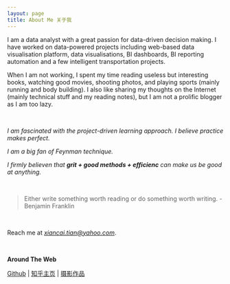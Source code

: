 ```yaml
---
layout: page
title: About Me 关于我
---
```


I am a data analyst with a great passion for data-driven decision making. I have worked on data-powered projects including web-based data visualisation platform, data visualisations, BI dashboards, BI reporting automation and a few intelligent transportation projects.

When I am not working, I spent my time reading useless but interesting books, watching good movies, shooting photos, and playing sports (mainly running and body building). I also like sharing my thoughts on the Internet (mainly technical stuff and my reading notes), but I am not a prolific blogger as I am too lazy.

<br/>

*I am fascinated with the project-driven learning approach. I believe practice makes perfect.*

*I am a big fan of Feynman technique.*

*I firmly believen that **grit + good methods + efficienc** can make us be good at anything.*

<br/>

> Either write something worth reading or do something worth writing.
> -Benjamin Franklin

<br/>

Reach me at *xiancai.tian@yahoo.com*.

<br/>

**Around The Web**

[Github](https://github.com/XiancaiTian/) \| [知乎主页](https://www.zhihu.com/people/shawngo/posts) \| [摄影作品](https://tuchong.com/8045265/)

